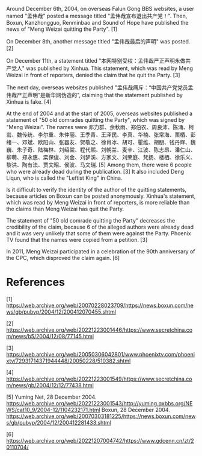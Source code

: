 Around December 6th, 2004, on overseas Falun Gong BBS websites, a user named "孟伟哉" posted a message titled "孟伟哉宣布退出共产党！". Then, Boxun, Kanzhongguo, Renminbao and Sound of Hope have published the news of "Meng Weizai quitting the Party". [1]

On December 8th, another message titled "孟伟哉最后的声明" was posted. [2]

On December 11th, a statement titled "本网特别受权：孟伟哉严正声明永做共产党人" was published by Xinhua. This statement, which was read by Meng Weizai in front of reporters, denied the claim that he quit the Party. [3]

The next day, overseas websites published "孟伟哉痛斥：“中国共产党党员孟伟哉严正声明”是新华网伪造的", claiming that the statement published by Xinhua is fake. [4]

At the end of 2004 and at the start of 2005, overseas websites published a statement of "50 old comrades quitting the Party", which was signed by "Meng Weizai". The names were 邓力群、余秋雨、郑伯农、周良沛、陈涌、柯岩、魏传统、李尔重、朱仲丽、王季青、王泽民、李真、华楠、张常海、栗栖、彭绪一、邓斌、欧阳山、张器友、贺敬之、徐肖冰、胡可、瞿维、胡朋、钱丹辉、魏巍、朱子奇、陆梅林、刘绍棠、程代熙、刘朝兰、麦辛、江波、陈志昂、潘仁山、柳萌、郑永惠、栾保俊、刘金、刘梦溪、方家文、刘荣庭、梵扬、楼栖、徐乐义、黎洪、陶有法、贾文昭、侯波、马文瑞. [5] Among them, there were 6 people who were already dead during the publication. [3] It also included Deng Liqun, who is called the "Leftist King" in China.

Is it difficult to verify the identity of the author of the quitting statements, because articles on Boxun can be posted anonymously. Xinhua's statement, which was read by Meng Weizai in front of reporters, is more reliable than the claims than Meng Weizai has quit the Party.

The statement of "50 old comrade quitting the Party" decreases the credibility of the claim, because 6 of the alleged authors were already dead and it was very unlikely that some of them were against the Party. Phoenix TV found that the names were copied from a petition. [3]

In 2011, Meng Weizai participated in a celebration of the 90th anniversary of the CPC, which disproved the claim again. [6]

# References
[1] https://web.archive.org/web/20070228023709/https://news.boxun.com/news/gb/pubvp/2004/12/200412070455.shtml

[2] https://web.archive.org/web/20221223001446/https://www.secretchina.com/news/b5/2004/12/08/77145.html

[3] https://web.archive.org/web/20050306042801/www.phoenixtv.com/phoenixtv/72931714371944448/20050228/510382.shtml

[4] https://web.archive.org/web/20221223001549/https://www.secretchina.com/news/gb/2004/12/12/77438.html

[5] Yuming Net, 28 December 2004. https://web.archive.org/web/20221223001543/http://yuming.qxbbs.org/NEWS/cat10_9/2004-12/1104232171.html
Boxun, 28 December 2004. https://web.archive.org/web/20070303181225/https://news.boxun.com/news/gb/pubvp/2004/12/200412281433.shtml

[6] https://web.archive.org/web/20221207004742/https://www.gdcenn.cn/zt/20110704/
